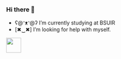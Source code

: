 ### Hi there 👋



- ʕ@ᵔᴥᵔ@ʔ I’m currently studying at BSUIR
- [✖‿✖] I’m looking for help with myself. 
<img src="https://i.gifer.com/9g43.gif" width="40" height="40" />
